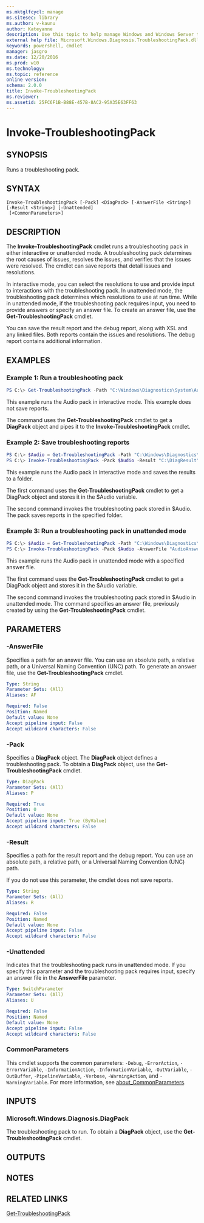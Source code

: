 ```yaml
---
ms.mktglfcycl: manage
ms.sitesec: library
ms.author: v-kaunu
author: Kateyanne
description: Use this topic to help manage Windows and Windows Server technologies with Windows PowerShell.
external help file: Microsoft.Windows.Diagnosis.TroubleshootingPack.dll-Help.xml
keywords: powershell, cmdlet
manager: jasgro
ms.date: 12/20/2016
ms.prod: w10
ms.technology: 
ms.topic: reference
online version: 
schema: 2.0.0
title: Invoke-TroubleshootingPack
ms.reviewer:
ms.assetid: 25FC6F1B-B88E-457B-8AC2-95A35E63FF63
---
```


# Invoke-TroubleshootingPack

## SYNOPSIS
Runs a troubleshooting pack.

## SYNTAX

```
Invoke-TroubleshootingPack [-Pack] <DiagPack> [-AnswerFile <String>] [-Result <String>] [-Unattended]
 [<CommonParameters>]
```

## DESCRIPTION
The **Invoke-TroubleshootingPack** cmdlet runs a troubleshooting pack in either interactive or unattended mode.
A troubleshooting pack determines the root causes of issues, resolves the issues, and verifies that the issues were resolved.
The cmdlet can save reports that detail issues and resolutions.

In interactive mode, you can select the resolutions to use and provide input to interactions with the troubleshooting pack.
In unattended mode, the troubleshooting pack determines which resolutions to use at run time.
While in unattended mode, if the troubleshooting pack requires input, you need to provide answers or specify an answer file.
To create an answer file, use the **Get-TroubleshootingPack** cmdlet.

You can save the result report and the debug report, along with XSL and any linked files.
Both reports contain the issues and resolutions.
The debug report contains additional information.

## EXAMPLES

### Example 1: Run a troubleshooting pack
```powershell
PS C:\> Get-TroubleshootingPack -Path "C:\Windows\Diagnostics\System\Audio" | Invoke-TroubleshootingPack
```

This example runs the Audio pack in interactive mode.
This example does not save reports.

The command uses the **Get-TroubleshootingPack** cmdlet to get a **DiagPack** object and pipes it to the **Invoke-TroubleshootingPack** cmdlet.

### Example 2: Save troubleshooting reports
```powershell
PS C:\> $Audio = Get-TroubleshootingPack -Path "C:\Windows\Diagnostics\System\Audio"
PS C:\> Invoke-TroubleshootingPack -Pack $Audio -Result "C:\DiagResult"
```

This example runs the Audio pack in interactive mode and saves the results to a folder.

The first command uses the **Get-TroubleshootingPack** cmdlet to get a DiagPack object and stores it in the $Audio variable.

The second command invokes the troubleshooting pack stored in $Audio.
The pack saves reports in the specified folder.

### Example 3: Run a troubleshooting pack in unattended mode
```powershell
PS C:\> $Audio = Get-TroubleshootingPack -Path "C:\Windows\Diagnostics\System\Audio"
PS C:\> Invoke-TroubleshootingPack -Pack $Audio -AnswerFile "AudioAnswerFile.xml" -Unattended
```

This example runs the Audio pack in unattended mode with a specified answer file.

The first command uses the **Get-TroubleshootingPack** cmdlet to get a DiagPack object and stores it in the $Audio variable.

The second command invokes the troubleshooting pack stored in $Audio in unattended mode.
The command specifies an answer file, previously created by using the **Get-TroubleshootingPack** cmdlet.

## PARAMETERS

### -AnswerFile
Specifies a path for an answer file.
You can use an absolute path, a relative path, or a Universal Naming Convention (UNC) path.
To generate an answer file, use the **Get-TroubleshootingPack** cmdlet.

```yaml
Type: String
Parameter Sets: (All)
Aliases: AF

Required: False
Position: Named
Default value: None
Accept pipeline input: False
Accept wildcard characters: False
```

### -Pack
Specifies a **DiagPack** object.
The **DiagPack** object defines a troubleshooting pack.
To obtain a **DiagPack** object, use the **Get-TroubleshootingPack** cmdlet.

```yaml
Type: DiagPack
Parameter Sets: (All)
Aliases: P

Required: True
Position: 0
Default value: None
Accept pipeline input: True (ByValue)
Accept wildcard characters: False
```

### -Result
Specifies a path for the result report and the debug report.
You can use an absolute path, a relative path, or a Universal Naming Convention (UNC) path.

If you do not use this parameter, the cmdlet does not save reports.

```yaml
Type: String
Parameter Sets: (All)
Aliases: R

Required: False
Position: Named
Default value: None
Accept pipeline input: False
Accept wildcard characters: False
```

### -Unattended
Indicates that the troubleshooting pack runs in unattended mode.
If you specify this parameter and the troubleshooting pack requires input, specify an answer file in the **AnswerFile** parameter.

```yaml
Type: SwitchParameter
Parameter Sets: (All)
Aliases: U

Required: False
Position: Named
Default value: None
Accept pipeline input: False
Accept wildcard characters: False
```

### CommonParameters
This cmdlet supports the common parameters: `-Debug`, `-ErrorAction`, `-ErrorVariable`, `-InformationAction`, `-InformationVariable`, `-OutVariable`, `-OutBuffer`, `-PipelineVariable`, `-Verbose`, `-WarningAction`, and `-WarningVariable`. For more information, see [about_CommonParameters](https://go.microsoft.com/fwlink/?LinkID=113216).

## INPUTS

### Microsoft.Windows.Diagnosis.DiagPack
The troubleshooting pack to run.
To obtain a **DiagPack** object, use the **Get-TroubleshootingPack** cmdlet.

## OUTPUTS

## NOTES

## RELATED LINKS

[Get-TroubleshootingPack](./Get-TroubleshootingPack.md)

